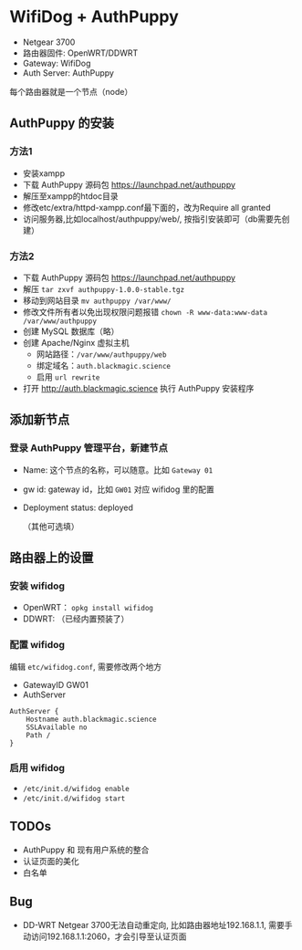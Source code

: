 # WifiDog + AuthPuppy

- Netgear 3700
- 路由器固件: OpenWRT/DDWRT
- Gateway: WifiDog
- Auth Server: AuthPuppy

每个路由器就是一个节点（node）

## AuthPuppy 的安装

### 方法1

- 安装xampp
- 下载 AuthPuppy 源码包 https://launchpad.net/authpuppy
- 解压至xampp的htdoc目录
- 修改etc/extra/httpd-xampp.conf最下面的，改为Require all granted
- 访问服务器,比如localhost/authpuppy/web/, 按指引安装即可（db需要先创建）

### 方法2

- 下载 AuthPuppy 源码包 https://launchpad.net/authpuppy
- 解压 `tar zxvf authpuppy-1.0.0-stable.tgz`
- 移动到网站目录 `mv authpuppy /var/www/`
- 修改文件所有者以免出现权限问题报错 `chown -R www-data:www-data /var/www/authpuppy`
- 创建 MySQL 数据库（略）
- 创建 Apache/Nginx 虚拟主机
	- 网站路径：`/var/www/authpuppy/web`
	- 绑定域名：`auth.blackmagic.science`
	- 启用 `url rewrite`
- 打开 http://auth.blackmagic.science 执行 AuthPuppy 安装程序

## 添加新节点

### 登录 AuthPuppy 管理平台，新建节点

- Name: 这个节点的名称，可以随意。比如 `Gateway 01` 
- gw id: gateway id，比如 `GW01` 对应 wifidog 里的配置
- Deployment status: deployed

	（其他可选填）

## 路由器上的设置

### 安装 wifidog 

- OpenWRT： `opkg install wifidog`
- DDWRT: （已经内置预装了）

### 配置 wifidog

编辑 `etc/wifidog.conf`, 需要修改两个地方

- GatewayID GW01
- AuthServer

```
AuthServer {
    Hostname auth.blackmagic.science
    SSLAvailable no
    Path /
}
```

### 启用 wifidog

- `/etc/init.d/wifidog enable`
- `/etc/init.d/wifidog start`

## TODOs
- AuthPuppy 和 现有用户系统的整合
- 认证页面的美化
- 白名单

## Bug
- DD-WRT Netgear 3700无法自动重定向, 比如路由器地址192.168.1.1, 需要手动访问192.168.1.1:2060，才会引导至认证页面
